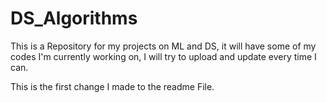# DS_Algorithms

This is a Repository for my projects on ML and DS, it will have some of my codes I'm currently working on, I will try to upload and update every time I can.

This is the first change I made to the readme File.
